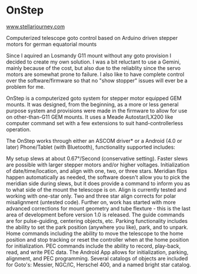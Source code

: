 OnStep
======
www.stellarjourney.com

Computerized telescope goto control based on Arduino driven stepper motors for german equatorial mounts


Since I aquired an Losmandy G11 mount without any goto provision I decided to create my own solution. I was a bit reluctant to use a Gemini, mainly because of the cost, but also due to the reliablity since the servo motors are somewhat prone to failure. I also like to have complete control over the software/firmware so that no "show stopper" issues will ever be a problem for me.

OnStep is a computerized goto system for stepper motor equipped GEM mounts. It was designed, from the beginning, as a more or less general purpose system and provisions were made in the firmware to allow for use on other-than-G11 GEM mounts. It uses a Meade Autostar/LX200 like computer command set with a few extensions to suit hand-controllerless operation.

The OnStep works through either an ASCOM driver* or a Android (4.0 or later) Phone/Tablet (with Bluetooth), functionality supported includes:

My setup slews at about 0.67°/Second (conservative setting). Faster slews are possible with larger stepper motors and/or higher voltages.
Initialization of date/time/location, and align with one, two, or three stars.
Meridian flips happen automatically as needed, the software doesn't allow you to pick the meridian side during slews, but it does provide a command to inform you as to what side of the mount the telescope is on.
Align is currently tested and working with one-star only. Two and three star align corrects for polar misalignment (untested code). Further on, work has started with more advanced corrections for mount geometry and tube flexture - this is the last area of development before version 1.0 is released.
The guide commands are for pulse-guiding, centering objects, etc.
Parking functionality includes the ability to set the park position (anywhere you like), park, and to unpark.
Home commands including the ability to move the telescope to the home position and stop tracking or reset the controller when at the home position for initialization.
PEC commands include the ability to record, play-back, read, and write PEC data.
The Android App allows for initialization, parking, alignment, and PEC programming. Several catalogs of objects are included for Goto's: Messier, NGC/IC, Herschel 400, and a named bright star catalog.
